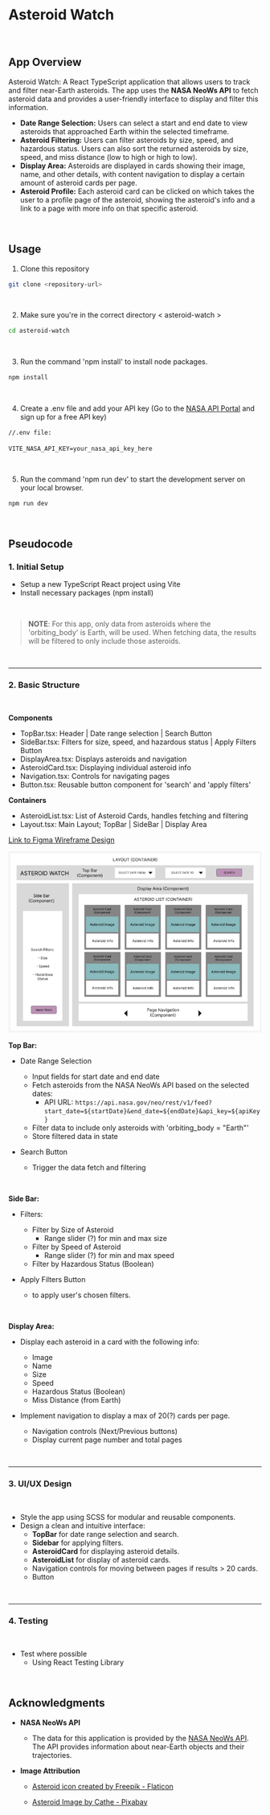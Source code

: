 # Asteroid Watch

<br>

## App Overview

Asteroid Watch: A React TypeScript application that allows users to track and filter near-Earth asteroids. The app uses the <strong>NASA NeoWs API</strong> to fetch asteroid data and provides a user-friendly interface to display and filter this information.

-   **Date Range Selection:** Users can select a start and end date to view asteroids that approached Earth within the selected timeframe.
-   **Asteroid Filtering:** Users can filter asteroids by size, speed, and hazardous status. Users can also sort the returned asteroids by size, speed, and miss distance (low to high or high to low).
-   **Display Area:** Asteroids are displayed in cards showing their image, name, and other details, with content navigation to display a certain amount of asteroid cards per page.
-   **Asteroid Profile:** Each asteroid card can be clicked on which takes the user to a profile page of the asteroid, showing the asteroid's info and a link to a page with more info on that specific asteroid.

<br>

## Usage

1. Clone this repository

```bash
git clone <repository-url>
```

<br>

2. Make sure you're in the correct directory < asteroid-watch >

```bash
cd asteroid-watch
```

<br>


3. Run the command 'npm install' to install node packages.

```bash
npm install
```

<br>


4. Create a .env file and add your API key (Go to the [NASA API Portal](https://api.nasa.gov/) and sign up for a free API key)

```
//.env file:

VITE_NASA_API_KEY=your_nasa_api_key_here
```


<br>


5. Run the command 'npm run dev' to start the development server on your local browser.

```
npm run dev
```

<br>

## Pseudocode

### 1. Initial Setup
- Setup a new TypeScript React project using Vite
- Install necessary packages (npm install)

<br>

> **NOTE**: For this app, only data from asteroids where the 'orbiting_body' is Earth, will be used. When fetching data, the results will be filtered to only include those asteroids.

<br>

---

### 2. Basic Structure
<br>



**Components**

- TopBar.tsx: Header | Date range selection | Search Button
- SideBar.tsx: Filters for size, speed, and hazardous status | Apply Filters Button
- DisplayArea.tsx: Displays asteroids and navigation
- AsteroidCard.tsx: Displaying individual asteroid info
- Navigation.tsx: Controls for navigating pages
- Button.tsx: Reusable button component for 'search' and 'apply filters'

**Containers**

- AsteroidList.tsx: List of Asteroid Cards, handles fetching and filtering
- Layout.tsx: Main Layout; TopBar | SideBar | Display Area


[Link to Figma Wireframe Design](https://www.figma.com/design/MsgisR1feClQGrdds3eI9m/Asteroid-Watch)

<img src="figma-wireframe.png" alt="Figma Wireframe" max-width="500px"/>

<br>

**Top Bar:**

-   Date Range Selection

    -   Input fields for start date and end date
    -   Fetch asteroids from the NASA NeoWs API based on the selected dates:
        -   API URL: `https://api.nasa.gov/neo/rest/v1/feed?start_date=${startDate}&end_date=${endDate}&api_key=${apiKey}`
    -   Filter data to include only asteroids with 'orbiting_body = "Earth"'
    -   Store filtered data in state

-   Search Button
    -   Trigger the data fetch and filtering

<br>

**Side Bar:**

-   Filters:
    -   Filter by Size of Asteroid
        -   Range slider (?) for min and max size
    -   Filter by Speed of Asteroid
        -   Range slider (?) for min and max speed
    -   Filter by Hazardous Status (Boolean)
    
-   Apply Filters Button
    - to apply user's chosen filters.

<br>

**Display Area:**

-   Display each asteroid in a card with the following info:

    -   Image
    -   Name
    -   Size
    -   Speed
    -   Hazardous Status (Boolean)
    -   Miss Distance (from Earth)

-   Implement navigation to display a max of 20(?) cards per page.
    -   Navigation controls (Next/Previous buttons)
    -   Display current page number and total pages

<br>

---

### 3. UI/UX Design
<br>

- Style the app using SCSS for modular and reusable components.
- Design a clean and intuitive interface:
    - **TopBar** for date range selection and search.
    - **Sidebar** for applying filters.
    - **AsteroidCard** for displaying asteroid details.
    - **AsteroidList** for display of asteroid cards.
    - Navigation controls for moving between pages if results > 20 cards.
    - Button

<br>

---

### 4. Testing
<br>

- Test where possible
    - Using React Testing Library

<br>

## Acknowledgments

-   **NASA NeoWs API**

    -   The data for this application is provided by the [NASA NeoWs API](https://api.nasa.gov/neo/rest/v1/feed). The API provides information about near-Earth objects and their trajectories.

-   **Image Attribution**
    -   <a href="https://www.flaticon.com/free-icons/asteroid" title="Asteroid icons">Asteroid icon created by Freepik - Flaticon</a>

    - <a href="https://pixabay.com/users/crocerossina-39485415/?utm_source=link-attribution&utm_medium=referral&utm_campaign=image&utm_content=8342895" title="Image by Cathe from Pixabay">Asteroid Image by Cathe - Pixabay</a>

